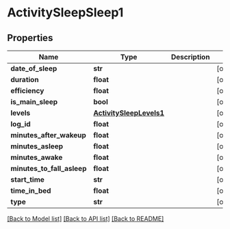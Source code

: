 # ActivitySleepSleep1

## Properties
Name | Type | Description | Notes
------------ | ------------- | ------------- | -------------
**date_of_sleep** | **str** |  | [optional] 
**duration** | **float** |  | [optional] 
**efficiency** | **float** |  | [optional] 
**is_main_sleep** | **bool** |  | [optional] 
**levels** | [**ActivitySleepLevels1**](ActivitySleepLevels1.md) |  | [optional] 
**log_id** | **float** |  | [optional] 
**minutes_after_wakeup** | **float** |  | [optional] 
**minutes_asleep** | **float** |  | [optional] 
**minutes_awake** | **float** |  | [optional] 
**minutes_to_fall_asleep** | **float** |  | [optional] 
**start_time** | **str** |  | [optional] 
**time_in_bed** | **float** |  | [optional] 
**type** | **str** |  | [optional] 

[[Back to Model list]](../README.md#documentation-for-models) [[Back to API list]](../README.md#documentation-for-api-endpoints) [[Back to README]](../README.md)


